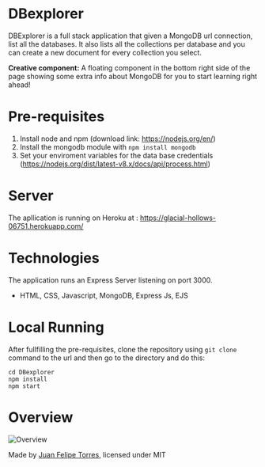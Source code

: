 # DBexplorer

DBExplorer is a full stack application that given a MongoDB url connection, list all the databases. It also lists all the collections per database and you can create a new document for every collection you select.

**Creative component:** A floating component in the bottom right side of the page showing some extra info about MongoDB for you to start learning right ahead!

# Pre-requisites

1. Install node and npm (download link: https://nodejs.org/en/)
2. Install the mongodb module with ```npm install mongodb ```
3. Set your enviroment variables for the data base credentials (https://nodejs.org/dist/latest-v8.x/docs/api/process.html)

# Server

The apllication is running on Heroku at : https://glacial-hollows-06751.herokuapp.com/

# Technologies

The application runs an Express Server listening on port 3000.

  * HTML, CSS, Javascript, MongoDB, Express Js, EJS
  
# Local Running

After fullfilling the pre-requisites, clone the repository using ```git clone``` command to the url and then go to the directory and do this:

```
cd DBexplorer
npm install
npm start
```
# Overview

![Overview](https://i.imgur.com/ppSSTt9.gif)

Made by [Juan Felipe Torres](https://github.com/jftorresp), licensed under MIT
